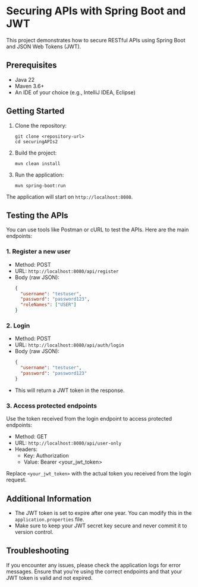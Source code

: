 # Securing APIs with Spring Boot and JWT

This project demonstrates how to secure RESTful APIs using Spring Boot and JSON Web Tokens (JWT).

## Prerequisites

- Java 22
- Maven 3.6+
- An IDE of your choice (e.g., IntelliJ IDEA, Eclipse)

## Getting Started

1. Clone the repository:
   ```
   git clone <repository-url>
   cd securingAPIs2
   ```

2. Build the project:
   ```
   mvn clean install
   ```

3. Run the application:
   ```
   mvn spring-boot:run
   ```

The application will start on `http://localhost:8080`.

## Testing the APIs

You can use tools like Postman or cURL to test the APIs. Here are the main endpoints:

### 1. Register a new user

- Method: POST
- URL: `http://localhost:8080/api/register`
- Body (raw JSON):
  ```json
  {
    "username": "testuser",
    "password": "password123",
    "roleNames": ["USER"]
  }
  ```

### 2. Login

- Method: POST
- URL: `http://localhost:8080/api/auth/login`
- Body (raw JSON):
  ```json
  {
    "username": "testuser",
    "password": "password123"
  }
  ```
- This will return a JWT token in the response.

### 3. Access protected endpoints

Use the token received from the login endpoint to access protected endpoints:

- Method: GET
- URL: `http://localhost:8080/api/user-only`
- Headers:
  - Key: Authorization
  - Value: Bearer <your_jwt_token>

Replace `<your_jwt_token>` with the actual token you received from the login request.

## Additional Information

- The JWT token is set to expire after one year. You can modify this in the `application.properties` file.
- Make sure to keep your JWT secret key secure and never commit it to version control.

## Troubleshooting

If you encounter any issues, please check the application logs for error messages. Ensure that you're using the correct endpoints and that your JWT token is valid and not expired.
